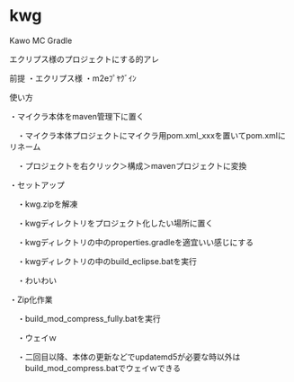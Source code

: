kwg
===

Kawo MC Gradle

エクリプス様のプロジェクトにする的アレ

前提
・エクリプス様
・m2eﾌﾟﾔｸﾞｲﾝ

使い方

・マイクラ本体をmaven管理下に置く

　・マイクラ本体プロジェクトにマイクラ用pom.xml_xxxを置いてpom.xmlにリネーム

　・プロジェクトを右クリック＞構成＞mavenプロジェクトに変換

・セットアップ

　・kwg.zipを解凍

　・kwgディレクトリをプロジェクト化したい場所に置く

　・kwgディレクトリの中のproperties.gradleを適宜いい感じにする

　・kwgディレクトリの中のbuild_eclipse.batを実行

　・わいわい

・Zip化作業

　・build_mod_compress_fully.batを実行

　・ウェイｗ

　・二回目以降、本体の更新などでupdatemd5が必要な時以外は
　　build_mod_compress.batでウェイｗできる
